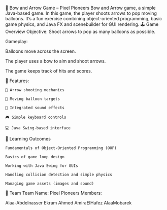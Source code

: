 🎯 Bow and Arrow Game – Pixel Pioneers
Bow and Arrow game, a simple Java-based game. In this game, the player shoots arrows to pop moving balloons. It’s a fun exercise combining object-oriented programming, basic game physics, and Java FX and scenebuilder for GUI rendering.
🕹️ Game Overview
Objective: Shoot arrows to pop as many balloons as possible.

Gameplay:

Balloons move across the screen.

The player uses a bow to aim and shoot arrows.

The game keeps track of hits and scores.  

🎨 Features:

    🎯 Arrow shooting mechanics
    
    🎈 Moving balloon targets
    
    🎵 Integrated sound effects
    
    🎮 Simple keyboard controls
    
    💻 Java Swing-based interface

🧠 Learning Outcomes

    Fundamentals of Object-Oriented Programming (OOP)
    
    Basics of game loop design
    
    Working with Java Swing for GUIs
    
    Handling collision detection and simple physics
    
    Managing game assets (images and sound)
🤝 Team
Team Name: Pixel Pioneers
Members:

Alaa-Abdelnasser
Ekram Ahmed
AmiraElHafez
AlaaMobarek



